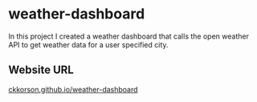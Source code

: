 # weather-dashboard
In this project I created a weather dashboard that calls the open weather API to get weather data for a user specified city.

## Website URL
[ckkorson.github.io/weather-dashboard](https://ckkorson.github.io/weather-dashboard/)

